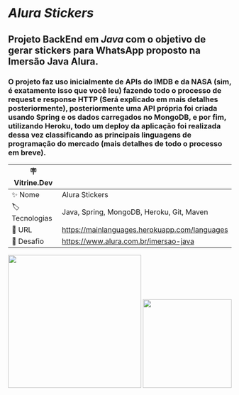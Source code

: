 # *Alura Stickers*

## Projeto BackEnd em *Java* com o objetivo de gerar stickers para WhatsApp proposto na Imersão Java Alura.
### O projeto faz uso inicialmente de APIs do IMDB e da NASA (sim, é exatamente isso que você leu) fazendo todo o processo de request e response HTTP (Será explicado em mais detalhes posteriormente), posteriormente uma API própria foi criada usando Spring e os dados carregados no MongoDB, e por fim, utilizando Heroku, todo um deploy da aplicação foi realizada dessa vez classificando as principais linguagens de programação do mercado (mais detalhes de todo o processo em breve).

| 🪧 Vitrine.Dev |     |
| -------------  | --- |
| ✨ Nome        | Alura Stickers
| 🏷️ Tecnologias | Java, Spring, MongoDB, Heroku, Git, Maven
| 🚀 URL         | https://mainlanguages.herokuapp.com/languages
| 🤿 Desafio | https://www.alura.com.br/imersao-java

<image src="https://user-images.githubusercontent.com/67128202/180901509-38bf12da-d92f-426a-abfe-25659a51bf29.png#vitrinedev" width="300"> <image src="https://user-images.githubusercontent.com/67128202/180903112-abd9cf86-d4ad-4c7d-9b8a-1df638910595.png#vitrinedev" width="200">
